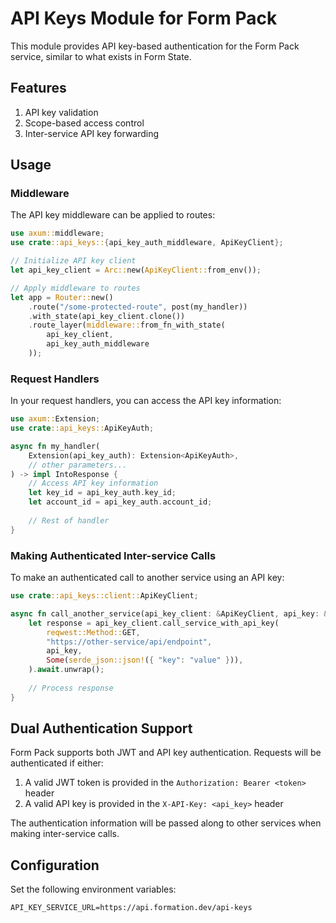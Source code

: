 # API Keys Module for Form Pack

This module provides API key-based authentication for the Form Pack service, similar to what exists in Form State.

## Features

1. API key validation
2. Scope-based access control
3. Inter-service API key forwarding

## Usage

### Middleware

The API key middleware can be applied to routes:

```rust
use axum::middleware;
use crate::api_keys::{api_key_auth_middleware, ApiKeyClient};

// Initialize API key client
let api_key_client = Arc::new(ApiKeyClient::from_env());

// Apply middleware to routes
let app = Router::new()
    .route("/some-protected-route", post(my_handler))
    .with_state(api_key_client.clone())
    .route_layer(middleware::from_fn_with_state(
        api_key_client,
        api_key_auth_middleware
    ));
```

### Request Handlers

In your request handlers, you can access the API key information:

```rust
use axum::Extension;
use crate::api_keys::ApiKeyAuth;

async fn my_handler(
    Extension(api_key_auth): Extension<ApiKeyAuth>,
    // other parameters...
) -> impl IntoResponse {
    // Access API key information
    let key_id = api_key_auth.key_id;
    let account_id = api_key_auth.account_id;
    
    // Rest of handler
}
```

### Making Authenticated Inter-service Calls

To make an authenticated call to another service using an API key:

```rust
use crate::api_keys::client::ApiKeyClient;

async fn call_another_service(api_key_client: &ApiKeyClient, api_key: &str) {
    let response = api_key_client.call_service_with_api_key(
        reqwest::Method::GET,
        "https://other-service/api/endpoint",
        api_key,
        Some(serde_json::json!({ "key": "value" })),
    ).await.unwrap();
    
    // Process response
}
```

## Dual Authentication Support

Form Pack supports both JWT and API key authentication. Requests will be authenticated if either:

1. A valid JWT token is provided in the `Authorization: Bearer <token>` header
2. A valid API key is provided in the `X-API-Key: <api_key>` header

The authentication information will be passed along to other services when making inter-service calls.

## Configuration

Set the following environment variables:

```
API_KEY_SERVICE_URL=https://api.formation.dev/api-keys
``` 